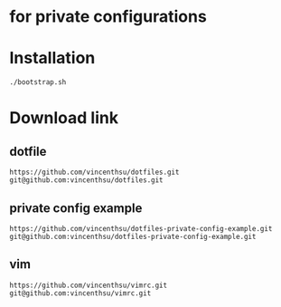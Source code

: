 # for private configurations

# Installation
    ./bootstrap.sh

# Download link

## dotfile

    https://github.com/vincenthsu/dotfiles.git
    git@github.com:vincenthsu/dotfiles.git

## private config example

    https://github.com/vincenthsu/dotfiles-private-config-example.git
    git@github.com:vincenthsu/dotfiles-private-config-example.git

## vim

    https://github.com/vincenthsu/vimrc.git
    git@github.com:vincenthsu/vimrc.git

